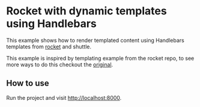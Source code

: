 # Rocket with dynamic templates using Handlebars

This example shows how to render templated content using Handlebars templates from [rocket](https://github.com/SergioBenitez/Rocket/) and shuttle.

This example is inspired by templating example from the rocket repo, to see more ways to do this checkout the [original](https://github.com/SergioBenitez/Rocket/tree/master/examples/templating).

## How to use

Run the project and visit <http://localhost:8000>.
